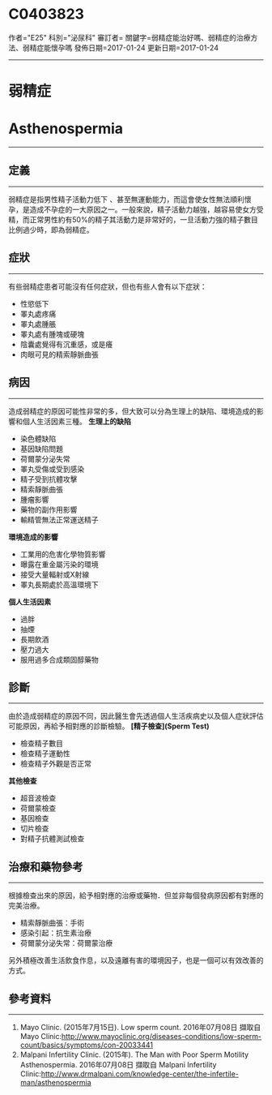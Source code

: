 # C0403823
作者="E25"
科別="泌尿科"
審訂者=
關鍵字=弱精症能治好嗎、弱精症的治療方法、弱精症能懷孕嗎
發佈日期=2017-01-24
更新日期=2017-01-24

----------
# 弱精症
# Asthenospermia
----------
## 定義
----------

弱精症是指男性精子活動力低下 、甚至無運動能力，而這會使女性無法順利懷孕，是造成不孕症的一大原因之一。一般來說，精子活動力越強，越容易使女方受精，而正常男性約有50%的精子其活動力是非常好的，一旦活動力強的精子數目比例過少時，即為弱精症。

## 症狀
----------

有些弱精症患者可能沒有任何症狀，但也有些人會有以下症狀：

- 性慾低下
- 睪丸處疼痛
- 睪丸處腫脹
- 睪丸處有腫塊或硬塊
- 陰囊處覺得有沉重感，或是癢
- 肉眼可見的精索靜脈曲張
## 病因
----------

造成弱精症的原因可能性非常的多，但大致可以分為生理上的缺陷、環境造成的影響和個人生活因素三種。
**生理上的缺陷**

- 染色體缺陷
- 基因缺陷問題
- 荷爾蒙分泌失常
- 睪丸受傷或受到感染
- 精子受到抗體攻擊
- 精索靜脈曲張
- 腫瘤影響
- 藥物的副作用影響
- 輸精管無法正常運送精子

**環境造成的影響**

- 工業用的危害化學物質影響
- 曝露在重金屬污染的環境
- 接受大量輻射或X射線
- 睪丸長期處於高溫環境下

**個人生活因素**

- 過胖
- 抽煙
- 長期飲酒
- 壓力過大
- 服用過多合成類固醇藥物
## 診斷
----------

由於造成弱精症的原因不同，因此醫生會先透過個人生活疾病史以及個人症狀評估可能原因，再給予相對應的診斷檢驗。
**[精子檢查](Sperm Test)**

- 檢查精子數目
- 檢查精子運動性
- 檢查精子外觀是否正常

**其他檢查**

- 超音波檢查
- 荷爾蒙檢查
- 基因檢查
- 切片檢查
- 對精子抗體測試檢查
## 治療和藥物參考
----------

根據檢查出來的原因，給予相對應的治療或藥物．但並非每個發病原因都有對應的完美治療。

- 精索靜脈曲張：手術
- 感染引起：抗生素治療
- 荷爾蒙分泌失常：荷爾蒙治療

另外積極改善生活飲食作息，以及遠離有害的環境因子，也是一個可以有效改善的方式。

## 參考資料
----------
1. Mayo Clinic. (2015年7月15日). Low sperm count. 2016年07月08日 擷取自 Mayo Clinic:http://www.mayoclinic.org/diseases-conditions/low-sperm-count/basics/symptoms/con-20033441
2. Malpani Infertility Clinic. (2015年). The Man with Poor Sperm Motility Asthenospermia. 2016年07月08日 擷取自 Malpani Infertility Clinic:http://www.drmalpani.com/knowledge-center/the-infertile-man/asthenospermia


